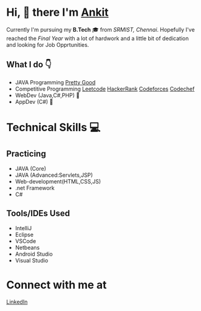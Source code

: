 # Hi, :wave: there I'm [Ankit](https://www.linkedin.com/in/ankit-ved-ashm/)

Currently I'm pursuing my **B.Tech** :mortar_board: from *SRMIST, Chennai*. Hopefully I've reached the *Final Year*  with a lot of hardwork and a little bit of dedication and looking for Job Opprtunities.

## What I do :point_down:

- JAVA Programming [Pretty Good](https://www.hackerrank.com/RA1711020010042)
- Competitive Programming [Leetcode](https://leetcode.com/ashm_/) [HackerRank](https://www.hackerrank.com/RA1711020010042) [Codeforces](https://codeforces.com/profile/ashm_) [Codechef](https://www.codechef.com/users/ashm_)
- WebDev (Java,C#,PHP) :book:
- AppDev (C#) :book:

# Technical Skills :computer:

## Practicing
  - JAVA (Core) 
  - JAVA (Advanced:Servlets,JSP) 
  - Web-development(HTML,CSS,JS)
  - .net Framework 
  - C#
  
## Tools/IDEs Used
  - IntelliJ
  - Eclipse
  - VSCode 
  - Netbeans
  - Android Studio
  - Visual Studio

# Connect with me at 
[LinkedIn](https://www.linkedin.com/in/ankit-ved-ashm/)
